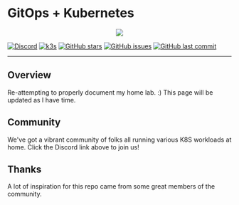 # GitOps + Kubernetes

<p align="center"><img src="https://i.imgur.com/p1RzXjQ.png"><br></p>

[![Discord](https://img.shields.io/badge/discord-chat-7289DA.svg?maxAge=60&style=flat-square)](https://discord.gg/Yv2gzFy) [![k3s](https://img.shields.io/badge/k3s-v1.18.6-orange?style=flat-square)](https://k3s.io/) [![GitHub stars](https://img.shields.io/github/stars/carpenike/k8s-gitops?color=green&style=flat-square)](https://github.com/carpenike/k8s-gitops/stargazers) [![GitHub issues](https://img.shields.io/github/issues/carpenike/k8s-gitops?style=flat-square)](https://github.com/carpenike/k8s-gitops/issues) [![GitHub last commit](https://img.shields.io/github/last-commit/carpenike/k8s-gitops?color=purple&style=flat-square)](https://github.com/carpenike/k8s-gitops/commits/main)

---

## Overview

Re-attempting to properly document my home lab. :) This page will be updated as I have time.

## Community

We've got a vibrant community of folks all running various K8S workloads at home. Click the Discord link above to join us!

## Thanks

A lot of inspiration for this repo came from some great members of the community.
